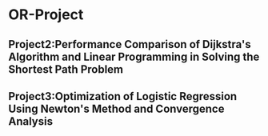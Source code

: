 # OR-Project

## Project2:Performance Comparison of Dijkstra's Algorithm and Linear Programming in Solving the Shortest Path Problem

## Project3:Optimization of Logistic Regression Using Newton's Method and Convergence Analysis
